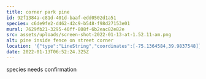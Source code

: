 ```yaml
---
title: corner park pine
id: 92f1384a-c81d-401d-baaf-edd0502d1a51
species: c6de9fe2-d462-42c9-b548-f98d27153e01
mural: 7629fb21-3295-40ff-808f-6b2eac82e82e
src: assets/uploads/screen-shot-2022-01-13-at-1.52.11-am.png
alt: pine inside fence on street corner
location: '{"type":"LineString","coordinates":[-75.1364584,39.9837548]}'
date: 2022-01-13T06:52:24.325Z
---
```

species needs confirmation
